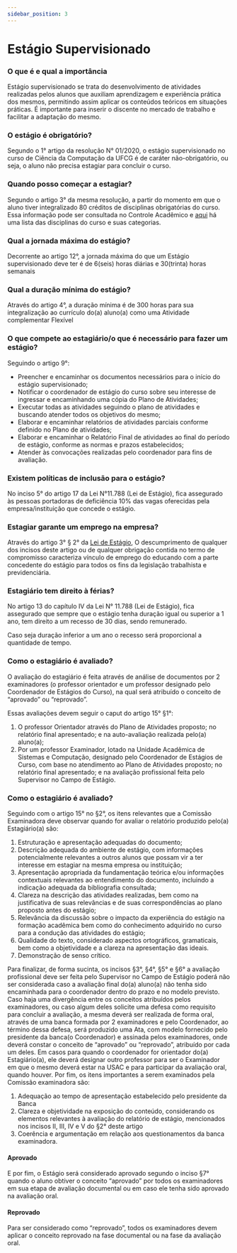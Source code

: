 ```yaml
---
sidebar_position: 3
---
```


# Estágio Supervisionado

### O que é e qual a importância

Estágio supervisionado se trata do desenvolvimento de atividades realizadas pelos alunos que auxiliam aprendizagem e experiência prática dos mesmos, permitindo assim aplicar os conteúdos teóricos em situações práticas. É importante para inserir o discente no mercado de trabalho e facilitar a adaptação do mesmo.

### O estágio é obrigatório?

Segundo o 1° artigo da resolução N° 01/2020, o estágio supervisionado no curso de Ciência da Computação da UFCG é de caráter não-obrigatório, ou seja, o aluno não precisa estagiar para concluir o curso.

### Quando posso começar a estagiar?

Segundo o artigo 3° da mesma resolução, a partir do momento em que o aluno tiver integralizado 80 créditos de disciplinas obrigatórias do curso. Essa informação pode ser consultada no Controle Acadêmico e [aqui](https://docs.google.com/spreadsheets/d/1pqVNvAAn_5mv6XU6h6ko5o4hv7o6vLzfC2tEgUhWnvc/edit#gid=1081045254) há uma lista das disciplinas do curso e suas categorias.

### Qual a jornada máxima do estágio?

Decorrente ao artigo 12°, a jornada máxima do que um Estágio supervisionado deve ter é de 6(seis) horas diárias e 30(trinta) horas semanais

### Qual a duração mínima do estágio?

Através do artigo 4°, a duração mínima é de 300 horas para sua integralização ao currículo do(a) aluno(a) como uma Atividade complementar Flexível 

### O que compete ao estagiário/o que é necessário para fazer um estágio?

Seguindo o artigo 9°:

- Preencher e encaminhar os documentos necessários para o início do estágio supervisionado; 
- Notificar o coordenador de estágio do curso sobre seu interesse de ingressar e encaminhando uma cópia do Plano de Atividades;
- Executar todas as atividades seguindo o plano de atividades e buscando atender todos os objetivos do mesmo;
- Elaborar e encaminhar relatórios de atividades parciais conforme definido no Plano de atividades;
- Elaborar e encaminhar o Relatório Final de atividades ao final do período de estágio,
conforme as normas e prazos estabelecidos;
- Atender às convocações realizadas pelo coordenador para fins de avaliação.

### Existem políticas de inclusão para o estágio?

No inciso 5° do artigo 17 da Lei N°11.788 (Lei de Estágio), fica assegurado às pessoas portadoras de deficiência 10% das vagas oferecidas pela empresa/instituição que concede o estágio.

### Estagiar garante um emprego na empresa?

Através do artigo 3° § 2° da [Lei de Estágio](http://www.planalto.gov.br/ccivil_03/_ato2007-2010/2008/lei/l11788.htm), O descumprimento de qualquer dos incisos deste artigo ou de qualquer obrigação contida no termo de compromisso caracteriza vínculo de emprego do educando com a parte concedente do estágio para todos os fins da legislação trabalhista e previdenciária.

### Estagiário tem direito à férias?

No artigo 13 do capítulo IV da Lei N° 11.788 (Lei de Estágio), fica assegurado que sempre que o estágio tenha duração igual ou superior a 1 ano, tem direito a um recesso de 30 dias, sendo remunerado.

Caso seja duração inferior a um ano o recesso será proporcional a quantidade de tempo. 

### Como o estagiário é avaliado?

O avaliação do estagiário é feita através de análise de documentos por 2 examinadores (o professor orientador e um professor designado pelo Coordenador de Estágios do Curso), na qual será atribuído o conceito de “aprovado” ou “reprovado”.

Essas avaliações devem seguir o caput do artigo  15° §1°:
1. O professor Orientador através do Plano de Atividades proposto; no relatório final apresentado; e na auto-avaliação realizada pelo(a) aluno(a);
2. Por um professor Examinador, lotado na Unidade Acadêmica de Sistemas e Computação, designado pelo Coordenador de Estágios de Curso, com base no atendimento ao Plano de Atividades proposto; no relatório final apresentado; e na avaliação profissional feita pelo Supervisor no Campo de Estágio.

### Como o estagiário é avaliado?

Seguindo com o artigo 15° no §2°, os itens relevantes que a Comissão Examinadora deve observar quando for avaliar o relatório produzido pelo(a) Estagiário(a) são:

1. Estruturação e apresentação adequadas do documento;
2. Descrição adequada do ambiente de estágio, com informações potencialmente relevantes a outros alunos que possam vir a ter interesse em estagiar na mesma empresa ou instituição;
3. Apresentação apropriada da fundamentação teórica e/ou informações contextuais relevantes ao entendimento do documento, incluindo a indicação adequada da bibliografia consultada; 
4. Clareza na descrição das atividades realizadas, bem como na justificativa de suas relevâncias e de suas correspondências ao plano proposto antes do estágio;
5. Relevância da discussão sobre o impacto da experiência do estágio na formação acadêmica bem como do conhecimento adquirido no curso para a condução das atividades do estágio;
6. Qualidade do texto, considerado aspectos ortográficos, gramaticais, bem como a objetividade e a clareza na apresentação das ideais.
7. Demonstração de senso crítico.

Para finalizar, de forma sucinta, os incisos §3°, §4°, §5° e §6° a avaliação profissional deve ser feita pelo Supervisor no Campo de Estágio poderá não ser considerada caso a avaliação final do(a) aluno(a) não tenha sido encaminhada para o coordenador dentro do prazo e no modelo previsto. Caso haja uma divergência entre os conceitos atribuídos pelos examinadores, ou caso algum deles solicite uma defesa como requisito para concluir a avaliação, a mesma deverá ser realizada de forma oral, através de uma banca formada por 2 examinadores e pelo Coordenador, ao término dessa defesa, será produzido uma Ata, com modelo fornecido pelo presidente da banca(o Coordenador) e assinada pelos examinadores, onde deverá constar o conceito de “aprovado” ou “reprovado”, atribuído por cada um deles. Em casos para quando o coordenador for orientador do(a) Estagiário(a), ele deverá designar outro professor para ser o  Examinador em que o mesmo deverá estar na USAC e para participar da avaliação oral, quando houver. Por fim, os itens importantes a serem examinados pela Comissão examinadora são:

1. Adequação ao tempo de apresentação estabelecido pelo presidente da Banca
2. Clareza e objetividade na exposição do conteúdo, considerando os elementos relevantes à avaliação do relatório de estágio, mencionados nos incisos II, III, IV e V do §2° deste artigo
3. Coerência e argumentação em relação aos questionamentos da banca examinadora.

#### Aprovado

E por fim, o Estágio será considerado aprovado segundo o inciso §7° quando o aluno obtiver o conceito “aprovado” por todos os examinadores em sua etapa de avaliação documental ou em caso ele tenha sido aprovado na avaliação oral. 

#### Reprovado

Para ser considerado como “reprovado”, todos os examinadores devem aplicar o conceito reprovado na fase documental ou na fase da avaliação oral.
